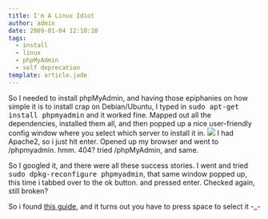```yaml
---
title: I'm A Linux Idiot
author: admin
date: 2009-01-04 12:10:10
tags: 
  - install
  - linux
  - phpMyAdmin
  - self deprecation
template: article.jade
---
```


So I needed to install phpMyAdmin, and having those epiphanies on how simple it is to install crap on Debian/Ubuntu, I typed in <tt>sudo apt-get install phpmyadmin</tt> and it worked fine. Mapped out all the dependencies, installed them all, and then popped up a nice user-friendly config window where you select which server to install it in.
![](lamp4.gif)
I had Apache2, so i just hit enter. Opened up my browser and went to /phpmyadmin. hmm. 404? tried /phpMyAdmin, and same.

So I googled it, and there were all these success stories. I went and tried <tt>sudo dpkg-reconfigure phpmyadmin</tt>, that same window popped up, this time i tabbed over to the ok button. and pressed enter. Checked again, still broken?

So i found [this guide](http://www.flyninja.net/linux/installing-apache-php-mysql-lamp-phpmyadmin-ubuntu-710-gutsy-gibbon), and it turns out you have to press space to select it -_-